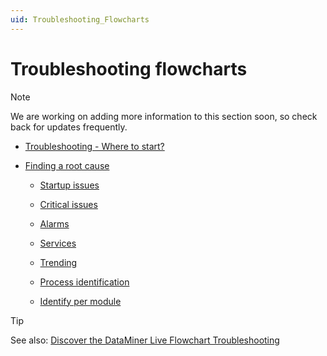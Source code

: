 ```yaml
---
uid: Troubleshooting_Flowcharts
---
```


# Troubleshooting flowcharts

> [!NOTE]
> We are working on adding more information to this section soon, so check back for updates frequently.

- [Troubleshooting - Where to start?](xref:Troubleshooting_Where_to_Start)

- [Finding a root cause](xref:Finding_a_Root_Cause)

  - [Startup issues](xref:Troubleshooting_Startup_Issues)

  - [Critical issues](xref:Troubleshooting_Critical_Issues_Overview)

  - [Alarms](xref:Troubleshooting_Alarms)

  - [Services](xref:Troubleshooting_Services)

  - [Trending](xref:Troubleshooting_Trending)

  - [Process identification](xref:Troubleshooting_Process_Identification)

  - [Identify per module](xref:Troubleshooting_Identify_per_Module)

> [!TIP]
> See also: [Discover the DataMiner Live Flowchart Troubleshooting](https://community.dataminer.services/video/discover-the-dataminer-live-flowchart-troubleshooting/)
